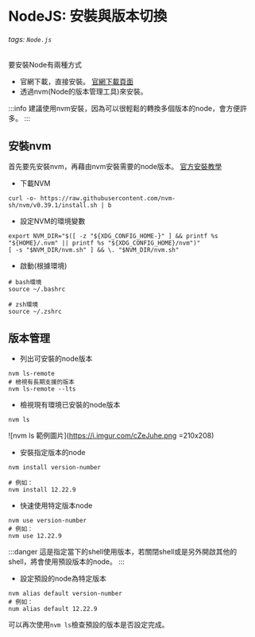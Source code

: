 # NodeJS: 安裝與版本切換
###### tags: `Node.js`


要安裝Node有兩種方式
- 官網下載，直接安裝。
[官網下載頁面](https://nodejs.org/zh-tw/download/)
- 透過nvm(Node的版本管理工具)來安裝。

:::info
建議使用nvm安裝，因為可以很輕鬆的轉換多個版本的node，會方便許多。
:::

## 安裝nvm
首先要先安裝nvm，再藉由nvm安裝需要的node版本。
[官方安裝教學](https://github.com/nvm-sh/nvm#installing-and-updating)

- 下載NVM
```bash=
curl -o- https://raw.githubusercontent.com/nvm-sh/nvm/v0.39.1/install.sh | b
```
- 設定NVM的環境變數
```bash=
export NVM_DIR="$([ -z "${XDG_CONFIG_HOME-}" ] && printf %s "${HOME}/.nvm" || printf %s "${XDG_CONFIG_HOME}/nvm")"
[ -s "$NVM_DIR/nvm.sh" ] && \. "$NVM_DIR/nvm.sh"
```
- 啟動(根據環境)
```bash=
# bash環境
source ~/.bashrc

# zsh環境
source ~/.zshrc
```

## 版本管理
- 列出可安裝的node版本
```bash.nvm=
nvm ls-remote
# 檢視有長期支援的版本
nvm ls-remote --lts
```
- 檢視現有環境已安裝的node版本
```bash.nvm=
nvm ls
```
![nvm ls 範例圖片](https://i.imgur.com/cZeJuhe.png =210x208)

- 安裝指定版本的node
```bash.nvm=
nvm install version-number

# 例如：
nvm install 12.22.9
```
- 快速使用特定版本node
```bash.nvm=
nvm use version-number
# 例如：
nvm use 12.22.9
```
:::danger
這是指定當下的shell使用版本，若關閉shell或是另外開啟其他的shell，將會使用預設版本的node。
:::
- 設定預設的node為特定版本
```bash.nvm=
nvm alias default version-number
# 例如：
num alias default 12.22.9
```
可以再次使用`nvm ls`檢查預設的版本是否設定完成。